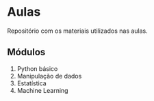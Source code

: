 # Aulas
Repositório com os materiais utilizados nas aulas.

## Módulos
1. Python básico
2. Manipulação de dados
3. Estatística
4. Machine Learning
